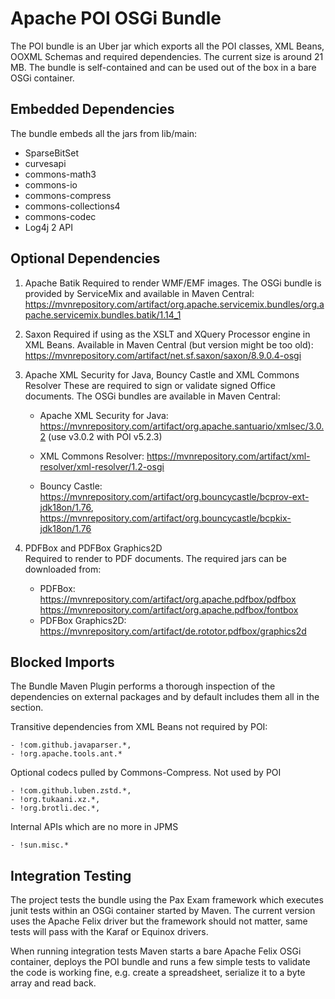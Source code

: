 # Apache POI OSGi Bundle

The POI bundle is an Uber jar which exports all the POI classes, XML Beans, OOXML Schemas and required  dependencies. The current size is around 21 MB. 
The bundle is self-contained and can be used out of the box in a bare OSGi container.

## Embedded Dependencies
The bundle embeds all the jars from lib/main:

- SparseBitSet
- curvesapi
- commons-math3
- commons-io
- commons-compress
- commons-collections4
- commons-codec
- Log4j 2 API

## Optional Dependencies

1. Apache Batik
Required to render WMF/EMF images. The OSGi bundle is provided by ServiceMix and available in Maven Central: https://mvnrepository.com/artifact/org.apache.servicemix.bundles/org.apache.servicemix.bundles.batik/1.14_1
2. Saxon
Required if using as the XSLT and XQuery Processor engine in XML Beans.
Available in Maven Central (but version might be too old): https://mvnrepository.com/artifact/net.sf.saxon/saxon/8.9.0.4-osgi
3. Apache XML Security for Java, Bouncy Castle and XML Commons Resolver 
These are required to sign or validate signed Office documents. The OSGi bundles are available in Maven Central:

    - Apache XML Security for Java: https://mvnrepository.com/artifact/org.apache.santuario/xmlsec/3.0.2 (use v3.0.2 with POI v5.2.3)
    
    - XML Commons Resolver: https://mvnrepository.com/artifact/xml-resolver/xml-resolver/1.2-osgi
    
    - Bouncy Castle: https://mvnrepository.com/artifact/org.bouncycastle/bcprov-ext-jdk18on/1.76, https://mvnrepository.com/artifact/org.bouncycastle/bcpkix-jdk18on/1.76
4. PDFBox and PDFBox Graphics2D  
Required to render to PDF documents.
The required jars can be downloaded from:

    - PDFBox:  
      https://mvnrepository.com/artifact/org.apache.pdfbox/pdfbox
      https://mvnrepository.com/artifact/org.apache.pdfbox/fontbox
    - PDFBox Graphics2D:  
      https://mvnrepository.com/artifact/de.rototor.pdfbox/graphics2d

## Blocked Imports

The Bundle Maven Plugin performs a thorough inspection of the dependencies on external packages and by default  includes them all in the <Import-Package> section. 

Transitive dependencies from XML Beans not required by POI:

    - !com.github.javaparser.*,
    - !org.apache.tools.ant.*

Optional codecs pulled by  Commons-Compress. Not used by POI

    - !com.github.luben.zstd.*,
    - !org.tukaani.xz.*,
    - !org.brotli.dec.*,
    
Internal APIs which are no more in JPMS

    - !sun.misc.*

## Integration Testing

The project tests the bundle using the Pax Exam framework which executes junit tests within an OSGi container started by Maven. The current version uses the Apache Felix driver but the framework should not matter, same tests will pass with the Karaf or Equinox drivers.

When running integration tests Maven starts a bare Apache Felix OSGi container, deploys the POI bundle and runs a few simple tests to validate the code is working fine, e.g. create a spreadsheet, serialize it to a byte array and read back.

 

